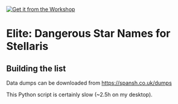[![Get it from the Workshop](https://img.shields.io/badge/steam-%23000000.svg?style=for-the-badge&logo=steam&logoColor=white)](https://steamcommunity.com/sharedfiles/filedetails/?id=2900560084)

# Elite: Dangerous Star Names for Stellaris

## Building the list

Data dumps can be downloaded from https://spansh.co.uk/dumps

This Python script is certainly slow (~2.5h on my desktop).
